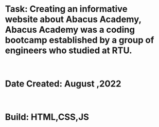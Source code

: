<h1>Task: Creating an informative website about Abacus Academy, Abacus Academy was a coding bootcamp established by a group of engineers who studied at RTU. </h1> <br>
<h1>Date Created: August ,2022 </h1> <br>
<h1>Build: HTML,CSS,JS</h1> <br>
